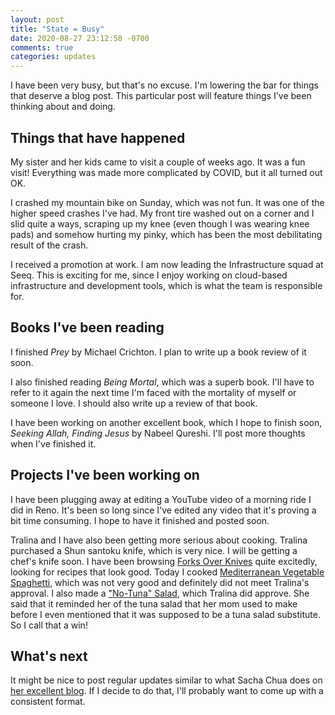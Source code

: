 ```yaml
---
layout: post
title: "State = Busy"
date: 2020-08-27 23:12:58 -0700
comments: true
categories: updates
---
```


I have been very busy, but that's no excuse. I'm lowering the bar for things that deserve a blog post. This particular post will feature things I've been thinking about and doing.

## Things that have happened

My sister and her kids came to visit a couple of weeks ago. It was a fun visit! Everything was made more complicated by COVID, but it all turned out OK.

I crashed my mountain bike on Sunday, which was not fun. It was one of the higher speed crashes I've had. My front tire washed out on a corner and I slid quite a ways, scraping up my knee (even though I was wearing knee pads) and somehow hurting my pinky, which has been the most debilitating result of the crash.

I received a promotion at work. I am now leading the Infrastructure squad at Seeq. This is exciting for me, since I enjoy working on cloud-based infrastructure and development tools, which is what the team is responsible for.

## Books I've been reading
I finished _Prey_ by Michael Crichton. I plan to write up a book review of it soon.

I also finished reading _Being Mortal_, which was a superb book. I'll have to refer to it again the next time I'm faced with the mortality of myself or someone I love. I should also write up a review of that book.

I have been working on another excellent book, which I hope to finish soon, _Seeking Allah, Finding Jesus_ by Nabeel Qureshi. I'll post more thoughts when I've finished it.

## Projects I've been working on
I have been plugging away at editing a YouTube video of a morning ride I did in Reno. It's been so long since I've edited any video that it's proving a bit time consuming. I hope to have it finished and posted soon.

Tralina and I have also been getting more serious about cooking. Tralina purchased a Shun santoku knife, which is very nice. I will be getting a chef's knife soon. I have been browsing [Forks Over Knives](https://www.forksoverknives.com/) quite excitedly, looking for recipes that look good. Today I cooked [Mediterranean Vegetable Spaghetti](https://www.forksoverknives.com/recipes/vegan-pasta-noodles/mediterranean-vegetable-spaghetti/), which was not very good and definitely did not meet Tralina's approval. I also made a ["No-Tuna" Salad](https://www.forksoverknives.com/recipes/vegan-burgers-wraps/vegan-no-tuna-salad-sandwich/), which Tralina did approve. She said that it reminded her of the tuna salad that her mom used to make before I even mentioned that it was supposed to be a tuna salad substitute. So I call that a win!

## What's next
It might be nice to post regular updates similar to what Sacha Chua does on [her excellent blog](https://sachachua.com/blog/). If I decide to do that, I'll probably want to come up with a consistent format.
